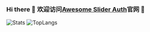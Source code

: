 ### Hi there 👋 欢迎访问<a href="https://traeric.github.io/" target="_blank">Awesome Slider Auth</a>官网 👋
![Stats](https://github-readme-stats.vercel.app/api?username=Traeric&show_icons=true&theme=ocean_dark) 
![TopLangs](https://github-readme-stats.vercel.app/api/top-langs?username=Traeric&layout=compact&show_icons=true&theme=ocean_dark)  

<!--
**Traeric/Traeric** is a ✨ _special_ ✨ repository because its `README.md` (this file) appears on your GitHub profile.

Here are some ideas to get you started:

- 🔭 I’m currently working on ...
- 🌱 I’m currently learning ...
- 👯 I’m looking to collaborate on ...
- 🤔 I’m looking for help with ...
- 💬 Ask me about ...
- 📫 How to reach me: ...
- 😄 Pronouns: ...
- ⚡ Fun fact: ...
-->
